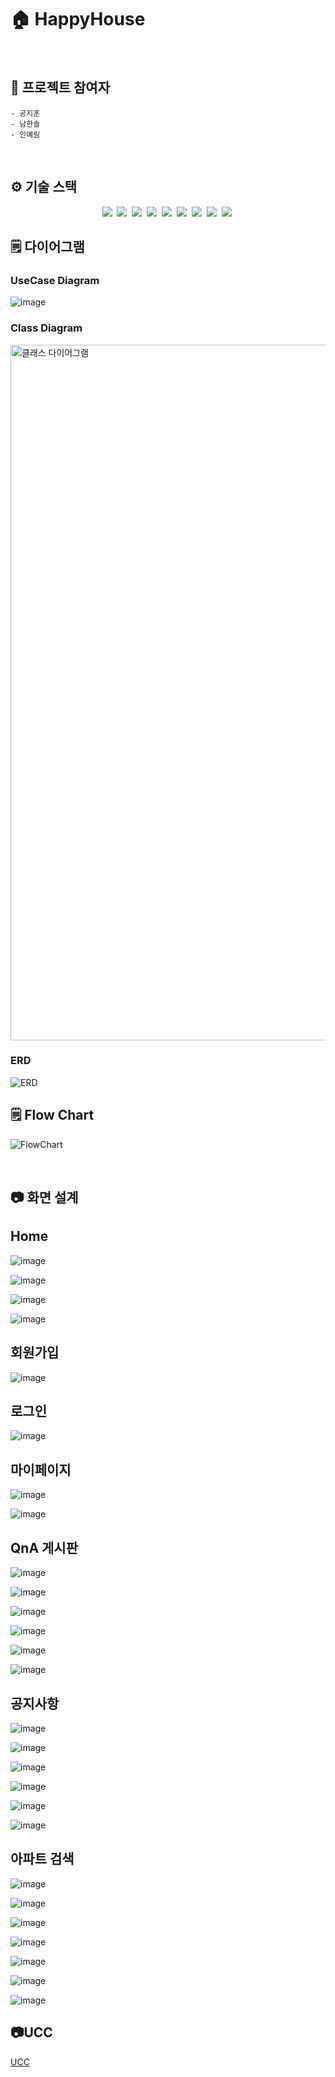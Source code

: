 # 🏠 HappyHouse

<br>

## 🧑 프로젝트 참여자
    - 공지훈
    - 남한솔
    - 인예림

<br>

## ⚙️ 기술 스택
<p align="center">
  <img src="https://img.shields.io/badge/API-Kakao_Map-red?style=flat">&nbsp  
  <img src="https://img.shields.io/badge/API-Naver_News-skyblue?style=flat">&nbsp 
  <img src="https://img.shields.io/badge/Library-vue_Chart-4285F4?style=flat&logo=google&logoColor=white">&nbsp 
  <img src="https://img.shields.io/badge/Library-vue_Bootstrap-563D7C?style=flat&logo=bootstrap">&nbsp 
  <img src="https://img.shields.io/badge/Language-Java_8-007396?style=flat&logo=java&logoColor=white">&nbsp 
  <img src="https://img.shields.io/badge/Language-JavaScript-F7DF1E?style=flat&logo=javascript&logoColor=white">&nbsp 
  <img src="https://img.shields.io/badge/Database-MySql-F80000?style=flat&logo=oracle&logoColor=white">&nbsp 
  <img src="https://img.shields.io/badge/Framework-Vue-D22128?style=flat&logo=apahce&logoColor=white">&nbsp 
  <img src="https://img.shields.io/badge/Framework-SpringFramework-6DB33F?style=flat&logo=spring&logoColor=white">&nbsp 

</p>

## 🗒️ 다이어그램
### UseCase Diagram
![image](https://user-images.githubusercontent.com/59672592/171115334-0aa984ae-ef7a-453c-a089-cbb0dd450b06.png)

### Class Diagram
<img width="1113" alt="클래스 다이어그램" src="https://user-images.githubusercontent.com/59672592/171113532-8450319e-69d1-4a68-a3f6-59763d884012.png">

### ERD
![ERD](https://user-images.githubusercontent.com/59672592/171113554-4703421e-567b-44cb-9130-442accd0c013.png)

## 🗒️ Flow Chart
![FlowChart](https://user-images.githubusercontent.com/59672592/171113546-64f5ba6c-fdc3-4225-a05d-666580909d87.png)

<br>

## 📷 화면 설계
## Home
![image](https://user-images.githubusercontent.com/59672592/171116698-86eadd86-145c-43f7-847d-94d5e0c55d07.png)

![image](https://user-images.githubusercontent.com/59672592/171117211-bd04983b-1ce0-4e3f-858c-207ee1957a7b.png)

![image](https://user-images.githubusercontent.com/59672592/171117269-a862c619-f73f-4f98-8229-c31955c83aab.png)

![image](https://user-images.githubusercontent.com/59672592/171117297-2384a053-1ba5-4923-8259-1ef7d07cfdcf.png)

## 회원가입  
![image](https://user-images.githubusercontent.com/59672592/171117575-f0f5e625-a9aa-4492-998d-31843820640d.png)
## 로그인
![image](https://user-images.githubusercontent.com/59672592/171117643-a1217d4d-ddc6-4b80-9897-ebdbee251b08.png)
## 마이페이지
![image](https://user-images.githubusercontent.com/59672592/171117802-ae8fec49-2f7b-41d3-b876-318b2ba0833e.png)

![image](https://user-images.githubusercontent.com/59672592/171117867-3978e656-ca63-4b6a-9a93-ee2825e5072f.png)

## QnA 게시판
![image](https://user-images.githubusercontent.com/59672592/171118105-4eb903e7-2633-44c1-871b-9829a15ff9d3.png)

![image](https://user-images.githubusercontent.com/59672592/171118149-3f04ac26-a311-4a4d-b96e-4d79a1dd9111.png)

![image](https://user-images.githubusercontent.com/59672592/171118192-c79e2869-5520-4a7b-bcca-9329654400d0.png)

![image](https://user-images.githubusercontent.com/59672592/171118234-fb7b1586-86bf-42d7-96f1-5a7e33ad6123.png)

![image](https://user-images.githubusercontent.com/59672592/171118278-b6f204b4-4974-4a1c-ba06-d6dfd97fe9fb.png)

![image](https://user-images.githubusercontent.com/59672592/171118330-230baa65-897e-44e7-a491-bbf49a02f504.png)

## 공지사항
![image](https://user-images.githubusercontent.com/59672592/171118432-5cdf69e3-3123-4fdc-826e-8a9055492ed9.png)

![image](https://user-images.githubusercontent.com/59672592/171118465-9ca92912-b2c2-46a8-90db-58ebcc355948.png)

![image](https://user-images.githubusercontent.com/59672592/171118493-0b80932a-d4cb-475f-a27d-d196569f9ca9.png)

![image](https://user-images.githubusercontent.com/59672592/171118528-dbb83bd5-f2a6-4b84-885e-3635d3f27dda.png)

![image](https://user-images.githubusercontent.com/59672592/171118560-94b805b1-1410-49b0-accf-c7454edb0f17.png)

![image](https://user-images.githubusercontent.com/59672592/171118597-592b325e-7091-47a5-8191-ba3b76f3f0e6.png)

## 아파트 검색
![image](https://user-images.githubusercontent.com/59672592/171118694-39bea4da-da86-4fac-af92-e8d352d51ada.png)

![image](https://user-images.githubusercontent.com/59672592/171118736-082ee6da-6fab-4f7d-94fc-ab892361dc01.png)

![image](https://user-images.githubusercontent.com/59672592/171118772-d377a209-f404-4335-93d6-6be883bf768a.png)

![image](https://user-images.githubusercontent.com/59672592/171118811-03a0c623-56b0-41af-a410-7f421a6e18b9.png)

![image](https://user-images.githubusercontent.com/59672592/171118841-cb8ed8be-ecc9-4f70-8bae-b9cc99953128.png)

![image](https://user-images.githubusercontent.com/59672592/171118880-2d026bff-70bb-44c6-87c3-30d870e90cff.png)

![image](https://user-images.githubusercontent.com/59672592/171118903-794807f1-078d-4ab6-85e1-a966093cf121.png)

## 📷UCC
[UCC](http://naver.me/5cD0DRgg)
